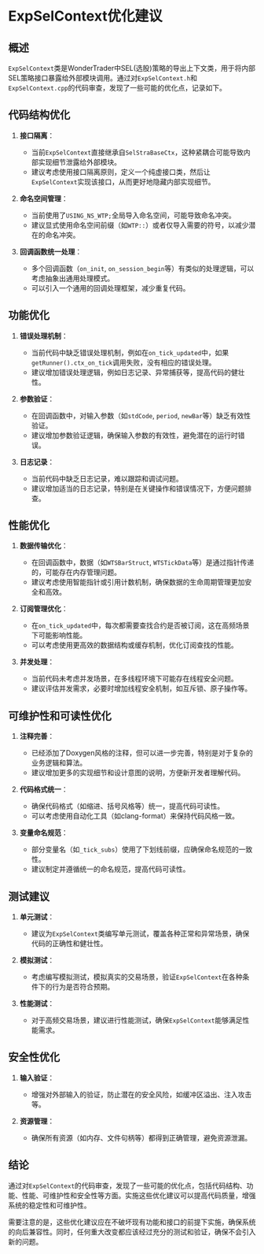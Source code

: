 # ExpSelContext优化建议

## 概述

`ExpSelContext`类是WonderTrader中SEL(选股)策略的导出上下文类，用于将内部SEL策略接口暴露给外部模块调用。通过对`ExpSelContext.h`和`ExpSelContext.cpp`的代码审查，发现了一些可能的优化点，记录如下。

## 代码结构优化

1. **接口隔离**：
   - 当前`ExpSelContext`直接继承自`SelStraBaseCtx`，这种紧耦合可能导致内部实现细节泄露给外部模块。
   - 建议考虑使用接口隔离原则，定义一个纯虚接口类，然后让`ExpSelContext`实现该接口，从而更好地隐藏内部实现细节。

2. **命名空间管理**：
   - 当前使用了`USING_NS_WTP;`全局导入命名空间，可能导致命名冲突。
   - 建议显式使用命名空间前缀（如`WTP::`）或者仅导入需要的符号，以减少潜在的命名冲突。

3. **回调函数统一处理**：
   - 多个回调函数（`on_init`, `on_session_begin`等）有类似的处理逻辑，可以考虑抽象出通用处理模式。
   - 可以引入一个通用的回调处理框架，减少重复代码。

## 功能优化

1. **错误处理机制**：
   - 当前代码中缺乏错误处理机制，例如在`on_tick_updated`中，如果`getRunner().ctx_on_tick`调用失败，没有相应的错误处理。
   - 建议增加错误处理逻辑，例如日志记录、异常捕获等，提高代码的健壮性。

2. **参数验证**：
   - 在回调函数中，对输入参数（如`stdCode`, `period`, `newBar`等）缺乏有效性验证。
   - 建议增加参数验证逻辑，确保输入参数的有效性，避免潜在的运行时错误。

3. **日志记录**：
   - 当前代码中缺乏日志记录，难以跟踪和调试问题。
   - 建议增加适当的日志记录，特别是在关键操作和错误情况下，方便问题排查。

## 性能优化

1. **数据传输优化**：
   - 在回调函数中，数据（如`WTSBarStruct`, `WTSTickData`等）是通过指针传递的，可能存在内存管理问题。
   - 建议考虑使用智能指针或引用计数机制，确保数据的生命周期管理更加安全和高效。

2. **订阅管理优化**：
   - 在`on_tick_updated`中，每次都需要查找合约是否被订阅，这在高频场景下可能影响性能。
   - 可以考虑使用更高效的数据结构或缓存机制，优化订阅查找的性能。

3. **并发处理**：
   - 当前代码未考虑并发场景，在多线程环境下可能存在线程安全问题。
   - 建议评估并发需求，必要时增加线程安全机制，如互斥锁、原子操作等。

## 可维护性和可读性优化

1. **注释完善**：
   - 已经添加了Doxygen风格的注释，但可以进一步完善，特别是对于复杂的业务逻辑和算法。
   - 建议增加更多的实现细节和设计意图的说明，方便新开发者理解代码。

2. **代码格式统一**：
   - 确保代码格式（如缩进、括号风格等）统一，提高代码可读性。
   - 可以考虑使用自动化工具（如clang-format）来保持代码风格一致。

3. **变量命名规范**：
   - 部分变量名（如`_tick_subs`）使用了下划线前缀，应确保命名规范的一致性。
   - 建议制定并遵循统一的命名规范，提高代码可读性。

## 测试建议

1. **单元测试**：
   - 建议为`ExpSelContext`类编写单元测试，覆盖各种正常和异常场景，确保代码的正确性和健壮性。

2. **模拟测试**：
   - 考虑编写模拟测试，模拟真实的交易场景，验证`ExpSelContext`在各种条件下的行为是否符合预期。

3. **性能测试**：
   - 对于高频交易场景，建议进行性能测试，确保`ExpSelContext`能够满足性能需求。

## 安全性优化

1. **输入验证**：
   - 增强对外部输入的验证，防止潜在的安全风险，如缓冲区溢出、注入攻击等。

2. **资源管理**：
   - 确保所有资源（如内存、文件句柄等）都得到正确管理，避免资源泄漏。

## 结论

通过对`ExpSelContext`的代码审查，发现了一些可能的优化点，包括代码结构、功能、性能、可维护性和安全性等方面。实施这些优化建议可以提高代码质量，增强系统的稳定性和可维护性。

需要注意的是，这些优化建议应在不破坏现有功能和接口的前提下实施，确保系统的向后兼容性。同时，任何重大改变都应该经过充分的测试和验证，确保不会引入新的问题。
